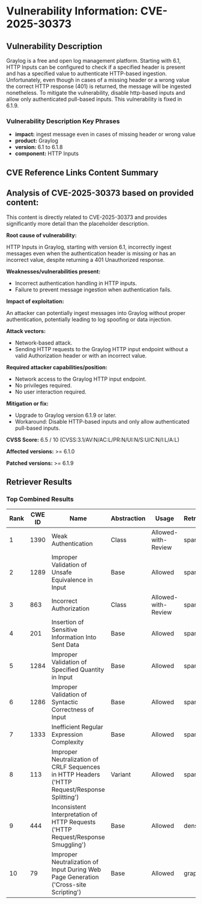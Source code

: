 # Vulnerability Information: CVE-2025-30373

## Vulnerability Description
Graylog is a free and open log management platform. Starting with 6.1, HTTP Inputs can be configured to check if a specified header is present and has a specified value to authenticate HTTP-based ingestion. Unfortunately, even though in cases of a missing header or a wrong value the correct HTTP response (401) is returned, the message will be ingested nonetheless. To mitigate the vulnerability, disable http-based inputs and allow only authenticated pull-based inputs. This vulnerability is fixed in 6.1.9.

### Vulnerability Description Key Phrases
- **impact:** ingest message even in cases of missing header or wrong value
- **product:** Graylog
- **version:** 6.1 to 6.1.8
- **component:** HTTP Inputs

## CVE Reference Links Content Summary
## Analysis of CVE-2025-30373 based on provided content:

This content is directly related to CVE-2025-30373 and provides significantly more detail than the placeholder description.

**Root cause of vulnerability:**

HTTP Inputs in Graylog, starting with version 6.1, incorrectly ingest messages even when the authentication header is missing or has an incorrect value, despite returning a 401 Unauthorized response.

**Weaknesses/vulnerabilities present:**

*   Incorrect authentication handling in HTTP inputs.
*   Failure to prevent message ingestion when authentication fails.

**Impact of exploitation:**

An attacker can potentially ingest messages into Graylog without proper authentication, potentially leading to log spoofing or data injection.

**Attack vectors:**

*   Network-based attack.
*   Sending HTTP requests to the Graylog HTTP input endpoint without a valid Authorization header or with an incorrect value.

**Required attacker capabilities/position:**

*   Network access to the Graylog HTTP input endpoint.
*   No privileges required.
*   No user interaction required.

**Mitigation or fix:**

*   Upgrade to Graylog version 6.1.9 or later.
*   Workaround: Disable HTTP-based inputs and only allow authenticated pull-based inputs.

**CVSS Score:** 6.5 / 10 (CVSS:3.1/AV:N/AC:L/PR:N/UI:N/S:U/C:N/I:L/A:L)

**Affected versions:** >= 6.1.0

**Patched versions:** >= 6.1.9

## Retriever Results

### Top Combined Results

| Rank | CWE ID | Name | Abstraction | Usage  | Retrievers | Individual Scores |
|------|--------|------|-------------|-------|------------|-------------------|
| 1 | 1390 | Weak Authentication | Class | Allowed-with-Review | sparse | 0.158 |
| 2 | 1289 | Improper Validation of Unsafe Equivalence in Input | Base | Allowed | sparse | 0.157 |
| 3 | 863 | Incorrect Authorization | Class | Allowed-with-Review | sparse | 0.156 |
| 4 | 201 | Insertion of Sensitive Information Into Sent Data | Base | Allowed | sparse | 0.153 |
| 5 | 1284 | Improper Validation of Specified Quantity in Input | Base | Allowed | sparse | 0.153 |
| 6 | 1286 | Improper Validation of Syntactic Correctness of Input | Base | Allowed | sparse | 0.153 |
| 7 | 1333 | Inefficient Regular Expression Complexity | Base | Allowed | sparse | 0.149 |
| 8 | 113 | Improper Neutralization of CRLF Sequences in HTTP Headers ('HTTP Request/Response Splitting') | Variant | Allowed | sparse | 0.149 |
| 9 | 444 | Inconsistent Interpretation of HTTP Requests ('HTTP Request/Response Smuggling') | Base | Allowed | dense | 0.422 |
| 10 | 79 | Improper Neutralization of Input During Web Page Generation ('Cross-site Scripting') | Base | Allowed | graph | 0.002 |

